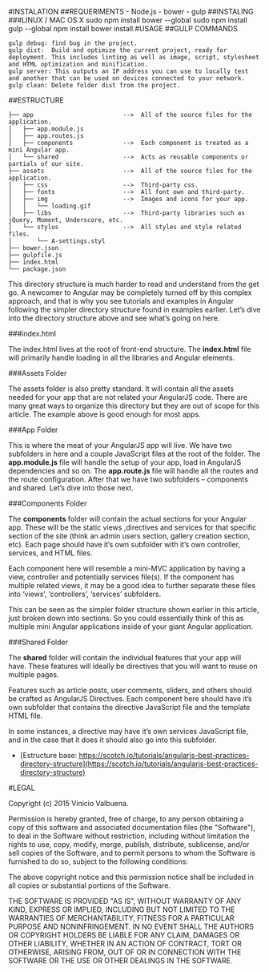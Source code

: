 #INSTALATION
##REQUERIMENTS
	- Node.js
	- bower
	- gulp
##INSTALING
###LINUX / MAC OS X
	sudo npm install bower --global
	sudo npm install gulp  --global
	npm   install
	bower install
#USAGE
##GULP COMMANDS
```
gulp debug: find bug in the project.
gulp dist:  Build and optimize the current project, ready for deployment. This includes linting as well as image, script, stylesheet and HTML optimization and minification. 
gulp server: This outputs an IP address you can use to locally test and another that can be used on devices connected to your network.
gulp clean: Delete folder dist from the project.
```

##ESTRUCTURE

```
├── app							-->  All of the source files for the application.
│   ├── app.module.js 			
│   ├── app.routes.js 			
│   ├── components 				-->  Each component is treated as a mini Angular app.
│   └── shared 					-->  Acts as reusable components or partials of our site.
├── assets	                    -->  All of the source files for the application.
│   ├── css  					-->  Third-party css.
│   ├── fonts 					-->  All font own and third-party.
│   ├── img 					-->  Images and icons for your app.
│   │   └── loading.gif 		
│   ├── libs 					-->  Third-party libraries such as jQuery, Moment, Underscore, etc.
│   └── stylus 					-->  All styles and style related files.
│       └── A-settings.styl 	
├── bower.json 					
├── gulpfile.js 				
├── index.html 					
└── package.json 				
```

This directory structure is much harder to read and understand from the get go. A newcomer to Angular may be completely turned off by this complex approach, and that is why you see tutorials and examples in Angular following the simpler directory structure found in examples earlier. Let’s dive into the directory structure above and see what’s going on here.

###index.html

The index.html lives at the root of front-end structure. The <b>index.html</b> file will primarily handle loading in all the libraries and Angular elements.

###Assets Folder

The assets folder is also pretty standard. It will contain all the assets needed for your app that are not related your AngularJS code. There are many great ways to organize this directory but they are out of scope for this article. The example above is good enough for most apps.

###App Folder

This is where the meat of your AngularJS app will live. We have two subfolders in here and a couple JavaScript files at the root of the folder. The <b>app.module.js</b> file will handle the setup of your app, load in AngularJS dependencies and so on. The <b>app.route.js</b> file will handle all the routes and the route configuration. After that we have two subfolders – components and shared. Let’s dive into those next.

###Components Folder

The <b>components</b> folder will contain the actual sections for your Angular app. These will be the static views ,directives and services for that specific section of the site (think an admin users section, gallery creation section, etc). Each page should have it’s own subfolder with it’s own controller, services, and HTML files.

Each component here will resemble a mini-MVC application by having a view, controller and potentially services file(s). If the component has multiple related views, it may be a good idea to further separate these files into ‘views’, ‘controllers’, ‘services’ subfolders.

This can be seen as the simpler folder structure shown earlier in this article, just broken down into sections. So you could essentially think of this as multiple mini Angular applications inside of your giant Angular application.

###Shared Folder

The <b>shared</b> folder will contain the individual features that your app will have. These features will ideally be directives that you will want to reuse on multiple pages.

Features such as article posts, user comments, sliders, and others should be crafted as AngularJS Directives. Each component here should have it’s own subfolder that contains the directive JavaScript file and the template HTML file.

In some instances, a directive may have it’s own services JavaScript file, and in the case that it does it should also go into this subfolder.

* [Estructure base: https://scotch.io/tutorials/angularjs-best-practices-directory-structure](https://scotch.io/tutorials/angularjs-best-practices-directory-structure)

#LEGAL

Copyright (c) 2015 Vinicio Valbuena.

Permission is hereby granted, free of charge, to any person obtaining a copy
of this software and associated documentation files (the "Software"), to deal
in the Software without restriction, including without limitation the rights
to use, copy, modify, merge, publish, distribute, sublicense, and/or sell
copies of the Software, and to permit persons to whom the Software is
furnished to do so, subject to the following conditions:

The above copyright notice and this permission notice shall be included in
all copies or substantial portions of the Software.

THE SOFTWARE IS PROVIDED "AS IS", WITHOUT WARRANTY OF ANY KIND, EXPRESS OR
IMPLIED, INCLUDING BUT NOT LIMITED TO THE WARRANTIES OF MERCHANTABILITY,
FITNESS FOR A PARTICULAR PURPOSE AND NONINFRINGEMENT. IN NO EVENT SHALL THE
AUTHORS OR COPYRIGHT HOLDERS BE LIABLE FOR ANY CLAIM, DAMAGES OR OTHER
LIABILITY, WHETHER IN AN ACTION OF CONTRACT, TORT OR OTHERWISE, ARISING FROM,
OUT OF OR IN CONNECTION WITH THE SOFTWARE OR THE USE OR OTHER DEALINGS IN
THE SOFTWARE.

